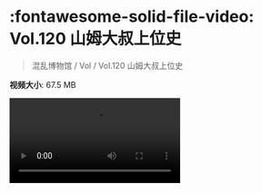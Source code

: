 # :fontawesome-solid-file-video: Vol.120 山姆大叔上位史

> 混乱博物馆 / Vol / Vol.120 山姆大叔上位史

**视频大小**: 67.5 MB

<div class="video"><video src="https://file.hsyhx.top/archive/混乱博物馆/Vol/Vol.120 山姆大叔上位史.mp4" controls preload>🤔 您的浏览器不支持 video 标签</video></div>